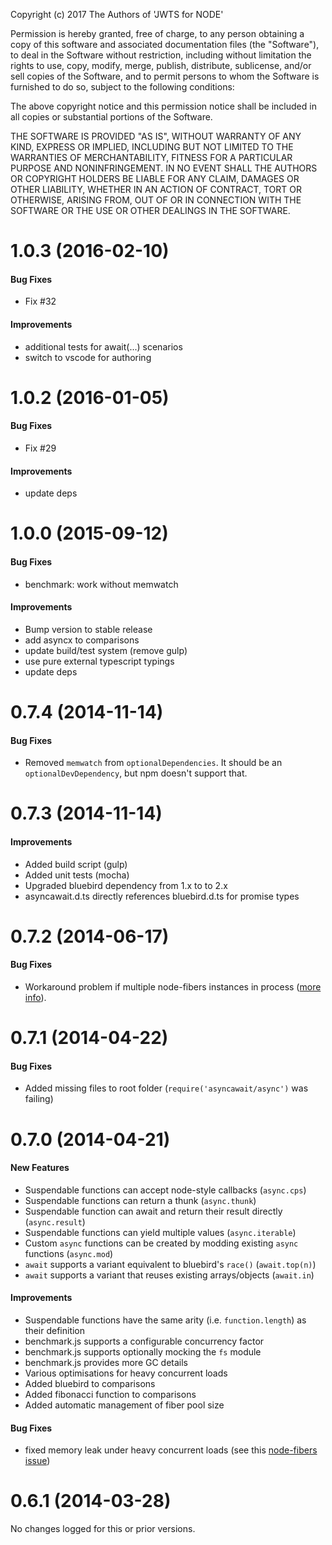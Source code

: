 Copyright (c) 2017 The Authors of 'JWTS for NODE'

Permission is hereby granted, free of charge, to any person obtaining a copy of
this software and associated documentation files (the "Software"), to deal in
the Software without restriction, including without limitation the rights to
use, copy, modify, merge, publish, distribute, sublicense, and/or sell copies of
the Software, and to permit persons to whom the Software is furnished to do so,
subject to the following conditions:

The above copyright notice and this permission notice shall be included in all
copies or substantial portions of the Software.

THE SOFTWARE IS PROVIDED "AS IS", WITHOUT WARRANTY OF ANY KIND, EXPRESS OR
IMPLIED, INCLUDING BUT NOT LIMITED TO THE WARRANTIES OF MERCHANTABILITY, FITNESS
FOR A PARTICULAR PURPOSE AND NONINFRINGEMENT. IN NO EVENT SHALL THE AUTHORS OR
COPYRIGHT HOLDERS BE LIABLE FOR ANY CLAIM, DAMAGES OR OTHER LIABILITY, WHETHER
IN AN ACTION OF CONTRACT, TORT OR OTHERWISE, ARISING FROM, OUT OF OR IN
CONNECTION WITH THE SOFTWARE OR THE USE OR OTHER DEALINGS IN THE SOFTWARE.
# 1.0.3 (2016-02-10)

#### Bug Fixes
- Fix #32

#### Improvements
- additional tests for await(...) scenarios
- switch to vscode for authoring


# 1.0.2 (2016-01-05)

#### Bug Fixes
- Fix #29

#### Improvements
- update deps


# 1.0.0 (2015-09-12)

#### Bug Fixes
- benchmark: work without memwatch

#### Improvements
- Bump version to stable release
- add asyncx to comparisons
- update build/test system (remove gulp)
- use pure external typescript typings
- update deps

# 0.7.4 (2014-11-14)

#### Bug Fixes
- Removed `memwatch` from `optionalDependencies`. It should be an `optionalDevDependency`, but npm doesn't support that.

# 0.7.3 (2014-11-14)

#### Improvements

- Added build script (gulp)
- Added unit tests (mocha)
- Upgraded bluebird dependency from 1.x to to 2.x
- asyncawait.d.ts directly references bluebird.d.ts for promise types

# 0.7.2 (2014-06-17)

#### Bug Fixes

 - Workaround problem if multiple node-fibers instances in process ([more info](./src/fibers.ts)).

# 0.7.1 (2014-04-22)

#### Bug Fixes

 - Added missing files to root folder (`require('asyncawait/async')` was failing)

# 0.7.0 (2014-04-21)

#### New Features

 - Suspendable functions can accept node-style callbacks (`async.cps`)
 - Suspendable functions can return a thunk (`async.thunk`)
 - Suspendable function can await and return their result directly (`async.result`)
 - Suspendable functions can yield multiple values (`async.iterable`)
 - Custom `async` functions can be created by modding existing `async` functions (`async.mod`)
 - `await` supports a variant equivalent to bluebird's `race()` (`await.top(n)`)
 - `await` supports a variant that reuses existing arrays/objects (`await.in`)

#### Improvements

 - Suspendable functions have the same arity (i.e. `function.length`) as their definition
 - benchmark.js supports a configurable concurrency factor
 - benchmark.js supports optionally mocking the `fs` module
 - benchmark.js provides more GC details
 - Various optimisations for heavy concurrent loads
 - Added bluebird to comparisons
 - Added fibonacci function to comparisons
 - Added automatic management of fiber pool size

#### Bug Fixes

 - fixed memory leak under heavy concurrent loads (see this [node-fibers issue](https://github.com/laverdet/node-fibers/issues/169))

# 0.6.1 (2014-03-28)

No changes logged for this or prior versions.
